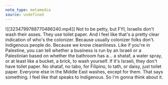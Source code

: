 ```yaml
---
note_type: metamedia
source: undefined
---
```

![[3234799788770486240.mp4]]
Not to be petty, but FYI, Israelis don't wash their asses.
They use toilet paper.
And I feel like that's a pretty clear indication of who's the colonizer.
Because usually colonizer folks don't.
Indigenous people do.
Because we know cleanliness.
Like if you're in Palestine, you can tell whether a business is run by an Israeli or a Palestinian
based on whether the bathroom has a...
a shataf, a water spray, or at least like a bucket, a brick, to wash yourself.
If it's Israeli, they don't have toilet paper.
No shataf, no tabo, for Filipino, lo tath, or daisy, just toilet paper.
Everyone else in the Middle East washes, except for them.
That says something.
I feel like that speaks to Indigenous.
So I'm gonna think about it.

